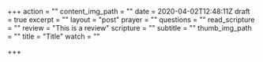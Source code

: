 +++
action = ""
content_img_path = ""
date = 2020-04-02T12:48:11Z
draft = true
excerpt = ""
layout = "post"
prayer = ""
questions = ""
read_scripture = ""
review = "This is a review"
scripture = ""
subtitle = ""
thumb_img_path = ""
title = "Title"
watch = ""

+++
